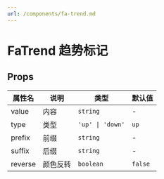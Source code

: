 ```yaml
---
url: /components/fa-trend.md
---
```

# FaTrend 趋势标记

## Props

| 属性名  | 说明     | 类型             | 默认值  |
| ------- | -------- | ---------------- | ------- |
| value   | 内容     | `string`         | -       |
| type    | 类型     | `'up' \| 'down'` | `up`    |
| prefix  | 前缀     | `string`         | -       |
| suffix  | 后缀     | `string`         | -       |
| reverse | 颜色反转 | `boolean`        | `false` |
